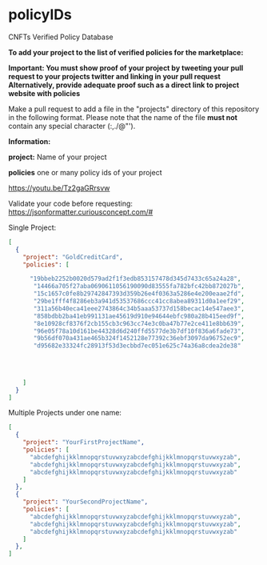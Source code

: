 # policyIDs
CNFTs Verified Policy Database 

__**To add your project to the list of verified policies for the marketplace:**__

**__Important:__ You must show proof of your project by tweeting your pull request to your projects twitter and linking in your pull request
Alternatively, provide adequate proof such as a direct link to project website with policies**

Make a pull request to add a file in the "projects" directory of this repository in the following format.
Please note that the name of the file **must not** contain any special character (:,./\@"').

__**Information:**__

**project:** Name of your project

**policies** one or many policy ids of your project

https://youtu.be/Tz2gaGRrsvw

Validate your code before requesting: https://jsonformatter.curiousconcept.com/#

Single Project:
```json
[
  {
    "project": "GoldCreditCard",
    "policies": [

      "19bbeb2252b0020d579ad2f1f3edb853157478d345d7433c65a24a28",
       "14466a705f27aba0690611056190090d83555fa782bfc42bb872027b",
       "15c1657c0fe8b29742847393d359b26e4f0363a5286e4e200eaae2fd",
       "29be1fff4f8286eb3a941d53537686ccc41cc8abea89311d0a1eef29",
       "311a56b40eca41eee2743864c34b5aaa53737d158becac14e547aee3",
       "858bdbb2ba41eb991131ae45619d910e94644ebfc980a28b415eed9f",
       "8e10928cf8376f2cb155cb3c963cc74e3c0ba47b77e2ce411e8bb639",
       "96e05f78a10d161be44328d6d240ffd5577de3b7df10f836a6fade73",
       "9b56df070a431ae465b324f1452128e77392c36ebf3097da96752ec9",
       "d95682e33324fc28913f53d3ecbbd7ec051e625c74a36a8cdea2de38"

      
      
     
    ]
  }
]

```

Multiple Projects under one name:
```json
[
  {
    "project": "YourFirstProjectName",
    "policies": [
      "abcdefghijkklmnopqrstuvwxyzabcdefghijkklmnopqrstuvwxyzab",
      "abcdefghijkklmnopqrstuvwxyzabcdefghijkklmnopqrstuvwxyzab",
      "abcdefghijkklmnopqrstuvwxyzabcdefghijkklmnopqrstuvwxyzab"
    ]
  },
  {
    "project": "YourSecondProjectName",
    "policies": [
      "abcdefghijkklmnopqrstuvwxyzabcdefghijkklmnopqrstuvwxyzab",
      "abcdefghijkklmnopqrstuvwxyzabcdefghijkklmnopqrstuvwxyzab",
      "abcdefghijkklmnopqrstuvwxyzabcdefghijkklmnopqrstuvwxyzab"
    ]
  },
]
```
